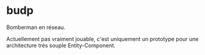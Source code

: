 # budp

Bomberman en réseau.

Actuellement pas vraiment jouable, c'est uniquement un prototype pour une architecture très souple Entity-Component.
